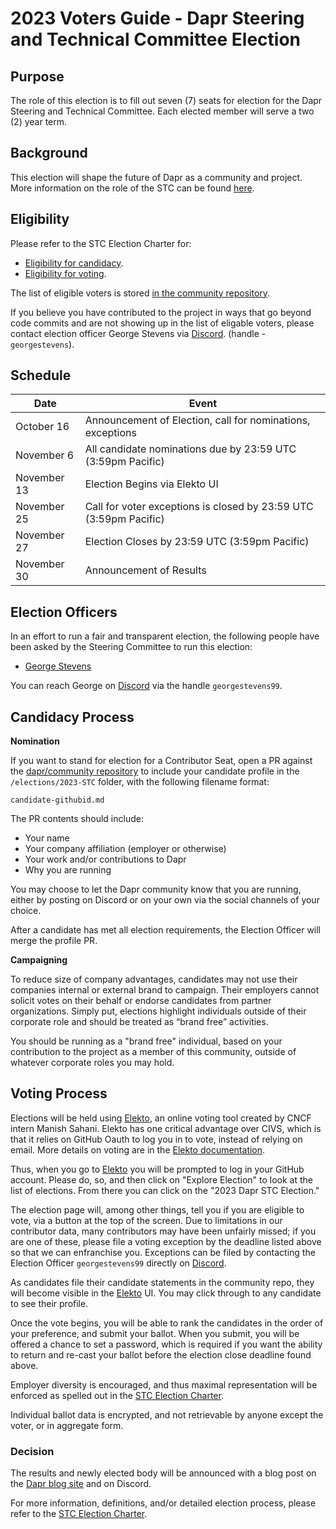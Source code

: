 # 2023 Voters Guide - Dapr Steering and Technical Committee Election

## Purpose

The role of this election is to fill out seven (7) seats for election for the Dapr Steering and Technical Committee.
Each elected member will serve a two (2) year term.  

## Background

This election will shape the future of Dapr as a community and project. More information on the role of the STC can be found [here](https://github.com/dapr/community/blob/master/steering-and-technical-committee-charter.md#charter).

## Eligibility

Please refer to the STC Election Charter for:

- [Eligibility for candidacy](https://github.com/dapr/community/blob/master/steering-and-technical-committee-charter.md#candidate-eligibility).
- [Eligibility for voting](https://github.com/dapr/community/blob/master/steering-and-technical-committee-charter.md#eligibility-to-vote).

The list of eligible voters is stored [in the community repository](./voters.yaml).

If you believe you have contributed to the project in ways that go beyond code commits and are not showing up in the list of eligable voters, please contact election officer George Stevens via [Discord](https://aka.ms/dapr-discord). (handle - `georgestevens`).

## Schedule

| Date         | Event                    |
| ------------ | ------------------------ |
| October 16   | Announcement of Election, call for nominations, exceptions |
| November 6   | All candidate nominations due by 23:59 UTC (3:59pm Pacific) |
| November 13  | Election Begins via Elekto UI |
| November 25  | Call for voter exceptions is closed by 23:59 UTC (3:59pm Pacific) |
| November 27  | Election Closes by 23:59 UTC (3:59pm Pacific) |
| November 30   | Announcement of Results |

## Election Officers

In an effort to run a fair and transparent election, the following people
have been asked by the Steering Committee to run this election:

- [George Stevens](https://github.com/georgestevens99)

You can reach George on [Discord](https://aka.ms/dapr-discord) via the handle `georgestevens99`.

## Candidacy Process

**Nomination**

If you want to stand for election for a Contributor Seat, open a PR against the
[dapr/community repository](https://github.com/dapr/community) to include
your candidate profile in the `/elections/2023-STC` folder, with the following
filename format:

```
candidate-githubid.md
```

The PR contents should include:

* Your name
* Your company affiliation (employer or otherwise)
* Your work and/or contributions to Dapr
* Why you are running

You may choose to let the Dapr community know that you are running, either by posting on Discord or on your own via the social channels of your choice.

After a candidate has met all election requirements, the Election Officer will
merge the profile PR.

**Campaigning**

To reduce size of company advantages, candidates may not use their companies internal or external brand to campaign. Their employers cannot solicit votes on their behalf or endorse candidates from partner organizations. Simply put, elections highlight individuals outside of their corporate role and should be treated as “brand free” activities.

You should be running as a "brand free" individual, based on your contribution
to the project as a member of this community, outside of whatever corporate
roles you may hold.

## Voting Process

Elections will be held using [Elekto](https://elekto.dev/), an online voting tool created by CNCF 
intern Manish Sahani.  Elekto has one critical advantage over CIVS, which is
that it relies on GitHub Oauth to log you in to vote, instead of relying on 
email. More details on voting are in the [Elekto documentation](https://elekto.dev/docs/).

Thus, when you go to [Elekto](https://elekto.dev/) you will be prompted to log in your GitHub account.
Please do, so, and then click on "Explore Election" to look at the list of 
elections.  From there you can click on the "2023 Dapr STC Election."

The election page will, among other things, tell you if you are eligible to vote,
via a button at the top of the screen. Due to limitations in our contributor
data, many contributors may have been unfairly missed; if you are one of these,
please file a voting exception by the deadline listed above so that we can
enfranchise you. Exceptions can be filed by contacting the Election Officer `georgestevens99` directly on [Discord](https://aka.ms/dapr-discord).

As candidates file their candidate statements in the community repo, they will
become visible in the [Elekto](https://elekto.dev/) UI.  You may click through to any candidate
to see their profile.

Once the vote begins, you will be able to rank the candidates in the order of
your preference, and submit your ballot.  When you submit, you will be offered
a chance to set a password, which is required if you want the ability to return
and re-cast your ballot before the election close deadline found above.

Employer diversity is encouraged, and thus maximal representation will be
enforced as spelled out in the [STC Election Charter](https://github.com/dapr/community/blob/master/steering-and-technical-committee-charter.md#composition).

Individual ballot data is encrypted, and not retrievable by 
anyone except the voter, or in aggregate form.

### Decision

The results and newly elected body will be announced with a blog post on the [Dapr blog site](https://blog.dapr.io/) and on Discord.

For more information, definitions, and/or detailed election process, please refer to
the [STC Election Charter](https://github.com/dapr/community/blob/master/steering-and-technical-committee-charter.md#election-procedure).
